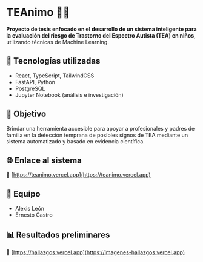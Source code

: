 # TEAnimo 🧠💙

**Proyecto de tesis enfocado en el desarrollo de un sistema inteligente para la evaluación del riesgo de Trastorno del Espectro Autista (TEA) en niños**, utilizando técnicas de Machine Learning.

## 🚀 Tecnologías utilizadas
- React, TypeScript, TailwindCSS
- FastAPI, Python
- PostgreSQL
- Jupyter Notebook (análisis e investigación)

## 🎯 Objetivo
Brindar una herramienta accesible para apoyar a profesionales y padres de familia en la detección temprana de posibles signos de TEA mediante un sistema automatizado y basado en evidencia científica.

## 🌐 Enlace al sistema
🔗 [https://teanimo.vercel.app](https://teanimo.vercel.app)

## 👥 Equipo
- Alexis León
- Ernesto Castro

## 📊 Resultados preliminares
🔗 [https://hallazgos.vercel.app](https://imagenes-hallazgos.vercel.app)

